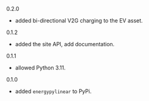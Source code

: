 0.2.0 
- added bi-directional V2G charging to the EV asset.

0.1.2 
- added the site API, add documentation.

0.1.1 
- allowed Python 3.11.

0.1.0 
- added `energypylinear` to PyPi.

